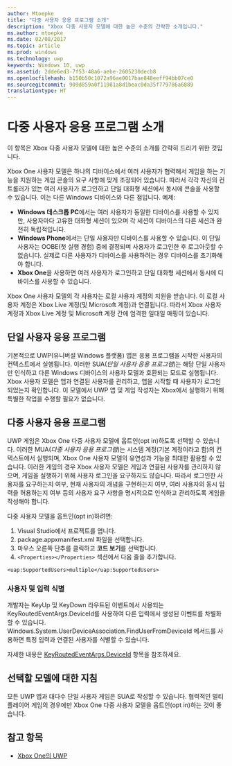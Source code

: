 ```yaml
---
author: Mtoepke
title: "다중 사용자 응용 프로그램 소개"
description: "Xbox 다중 사용자 모델에 대한 높은 수준의 간략한 소개입니다."
ms.author: mtoepke
ms.date: 02/08/2017
ms.topic: article
ms.prod: windows
ms.technology: uwp
keywords: Windows 10, uwp
ms.assetid: 2dde6ed3-7f53-48a6-aebe-2605230decb8
ms.openlocfilehash: b150b50c1072a96ae0017bae848eeff94bb07ce0
ms.sourcegitcommit: 909d859a0f11981a8d1beac0da35f779786a6889
translationtype: HT
---
```

# <a name="introduction-to-multi-user-applications"></a>다중 사용자 응용 프로그램 소개

이 항목은 Xbox 다중 사용자 모델에 대한 높은 수준의 소개를 간략히 드리기 위한 것입니다.

Xbox One 사용자 모델은 하나의 디바이스에서 여러 사용자가 협력해서 게임을 하는 기능을 지원하는 게임 콘솔의 요구 사항에 맞게 조정되어 있습니다. 따라서 각각 자신의 컨트롤러가 있는 여러 사용자가 로그인하고 단일 대화형 세션에서 동시에 콘솔을 사용할 수 있습니다. 이는 다른 Windows 디바이스와 다른 점입니다. 예제:
* **Windows 데스크톱 PC**에서는 여러 사용자가 동일한 디바이스를 사용할 수 있지만, 사용자마다 고유한 대화형 세션이 있으며 각 세션이 디바이스의 다른 세션과 완전히 독립적입니다.
* **Windows Phone**에서는 단일 사용자만 디바이스를 사용할 수 있습니다. 이 단일 사용자는 OOBE(첫 실행 경험) 중에 결정되며 사용자가 로그인한 후 로그아웃할 수 없습니다. 실제로 다른 사용자가 디바이스를 사용하려는 경우 디바이스를 초기화해야 합니다. 
* **Xbox One**을 사용하면 여러 사용자가 로그인하고 단일 대화형 세션에서 동시에 디바이스를 사용할 수 있습니다.

Xbox One 사용자 모델의 각 사용자는 로컬 사용자 계정의 지원을 받습니다. 이 로컬 사용자 계정은 Xbox Live 계정(및 Microsoft 계정)과 연결됩니다. 따라서 Xbox 사용자 계정과 Xbox Live 계정 및 Microsoft 계정 간에 엄격한 일대일 매핑이 있습니다.

## <a name="single-user-applications"></a>단일 사용자 응용 프로그램
기본적으로 UWP(유니버설 Windows 플랫폼) 앱은 응용 프로그램을 시작한 사용자의 컨텍스트에서 실행됩니다. 이러한 SUA(*단일 사용자 응용 프로그램*)는 해당 단일 사용자만 인식하고 다른 Windows 디바이스의 사용자 모델과 호환되는 모드로 실행됩니다. Xbox 사용자 모델은 앱과 연결된 사용자를 관리하고, 앱을 시작할 때 사용자가 로그인되었는지 확인합니다. 이 모델에서 UWP 앱 및 게임 작성자는 Xbox에서 실행하기 위해 특별한 작업을 수행할 필요가 없습니다. 

## <a name="multi-user-applications"></a>다중 사용자 응용 프로그램
UWP 게임은 Xbox One 다중 사용자 모델에 옵트인(opt in)하도록 선택할 수 있습니다. 이러한 MUA(*다중 사용자 응용 프로그램*)는 시스템 계정(기본 계정이라고 함)의 컨텍스트에서 실행되며, Xbox One 사용자 모델의 유연성과 기능을 최대한 활용할 수 있습니다. 이러한 게임의 경우 Xbox 사용자 모델은 게임과 연결된 사용자를 관리하지 않으며, 게임을 실행하기 위해 사용자 로그인을 요구하지도 않습니다. 따라서 로그인한 사용자를 요구하는지 여부, 현재 사용자의 개념을 구현하는지 여부, 여러 사용자의 동시 입력을 허용하는지 여부 등의 사용자 요구 사항을 명시적으로 인식하고 관리하도록 게임을 작성해야 합니다.
   
다중 사용자 모델을 옵트인(opt in)하려면:   
1. Visual Studio에서 프로젝트를 엽니다.   
2. package.appxmanifest.xml 파일을 선택합니다.   
3. 마우스 오른쪽 단추를 클릭하고 **코드 보기**를 선택합니다.   
4. `<Properties></Properties>` 섹션에서 다음 줄을 추가합니다.

```
<uap:SupportedUsers>multiple</uap:SupportedUsers>
```

### <a name="identifying-users-and-inputs"></a>사용자 및 입력 식별
개발자는 KeyUp 및 KeyDown 라우트된 이벤트에서 사용되는 KeyRoutedEventArgs.DeviceId를 사용하여 다른 입력에서 생성된 이벤트를 차별화할 수 있습니다.
Windows.System.UserDeviceAssociation.FindUserFromDeviceId 메서드를 사용하면 특정 입력과 연결된 사용자를 식별할 수 있습니다.

자세한 내용은 [KeyRoutedEventArgs.DeviceId](https://msdn.microsoft.com/library/windows/apps/windows.ui.xaml.input.keyroutedeventargs.deviceid) 항목을 참조하세요.


## <a name="guidance-on-which-model-to-choose"></a>선택할 모델에 대한 지침
모든 UWP 앱과 대다수 단일 사용자 게임은 SUA로 작성할 수 있습니다. 협력적인 멀티 플레이어 게임의 경우에만 Xbox One 다중 사용자 모델을 옵트인(opt in)하는 것이 좋습니다.

## <a name="see-also"></a>참고 항목
- [Xbox One의 UWP](index.md)
